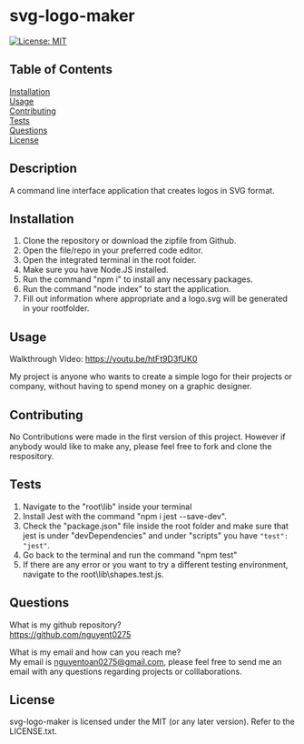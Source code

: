 # svg-logo-maker

[![License: MIT](https://img.shields.io/badge/License-MIT-yellow.svg)](https://opensource.org/licenses/MIT)

## Table of Contents

[Installation](#installation)<br>
[Usage](#usage)<br>
[Contributing](#contributing)<br>
[Tests](#tests)<br>
[Questions](#questions)<br>
[License](#license)<br>

## Description

A command line interface application that creates logos in SVG format. 

## Installation

1. Clone the repository or download the zipfile from Github.
2. Open the file/repo in your preferred code editor.
3. Open the integrated terminal in the root folder.
4. Make sure you have Node.JS installed.
5. Run the command "npm i" to install any necessary packages.
6. Run the command "node index" to start the application.
7. Fill out information where appropriate and a logo.svg will be generated in your rootfolder.

## Usage

Walkthrough Video: https://youtu.be/htFt9D3fUK0

My project is anyone who wants to create a simple logo for their projects or company, without having to spend money on a graphic designer. 

## Contributing

No Contributions were made in the first version of this project. However if anybody would like to make any, please feel free to fork and clone the respository.

## Tests

1. Navigate to the "root\lib" inside your terminal
2. Install Jest with the command "npm i jest --save-dev".
3. Check the "package.json" file inside the root folder and make sure that jest is under "devDependencies" and under "scripts" you have `"test": "jest"`. 
4. Go back to the terminal and run the command "npm test"
5. If there are any error or you want to try a different testing environment, navigate to the root\lib\shapes.test.js.

## Questions

What is my github repository?<br>
https://github.com/nguyent0275

What is my email and how can you reach me?<br>
My email is nguyentoan0275@gmail.com, please feel free to send me an email with any questions regarding projects or colllaborations.

## License

svg-logo-maker is licensed under the MIT (or any later version). Refer to the LICENSE.txt.